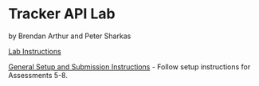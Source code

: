 # Tracker API Lab
by Brendan Arthur and Peter Sharkas

[Lab Instructions](https://docs.google.com/document/d/1MYeCE5qpnVbt9SHUHnK8GsrCEOS51yWTTtaDlfV6tCU/preview#heading=h.co5gym6ztnhs)

[General Setup and Submission Instructions](https://docs.google.com/document/d/1Z4ThRCaefN9bPodtUEzSeuzhduxQ6cwYRz_q7cw8m2w/preview) - Follow setup instructions for Assessments 5-8.
